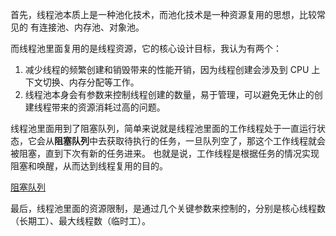 
首先，线程池本质上是一种池化技术，而池化技术是一种资源复用的思想，比较常见的 有连接池、内存池、对象池。 

而线程池里面复用的是线程资源，它的核心设计目标，我认为有两个： 

1. 减少线程的频繁创建和销毁带来的性能开销，因为线程创建会涉及到 CPU 上下文切换、内存分配等工作。 
2. 线程池本身会有参数来控制线程创建的数量，易于管理，可以避免无休止的创建线程带来的资源消耗过高的问题。

线程池里面用到了阻塞队列，简单来说就是线程池里面的工作线程处于一直运行状态，它会从**阻塞队列**中去获取待执行的任务，一旦队列空了，那这个工作线程就会被阻塞，直到下次有新的任务进来。 也就是说，工作线程是根据任务的情况实现阻塞和唤醒，从而达到线程复用的目的。 

[阻塞队列](./阻塞队列.md)

最后，线程池里面的资源限制，是通过几个关键参数来控制的，分别是核心线程数（长期工）、最大线程数（临时工）。